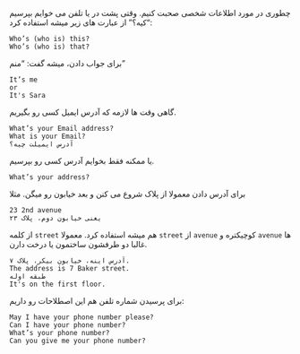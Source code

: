  چطوری در مورد اطلاعات شخصی صحبت کنیم.
 وقتی پشت در یا تلفن می خوایم بپرسیم “کیه؟” از عبارت های زیر میشه استفاده کرد:
```
Who’s (who is) this?
Who’s (who is) that?
```
برای جواب دادن، میشه گفت: “منم”
```
It’s me
or
It's Sara
```
گاهی وقت ها لازمه که آدرس ایمیل کسی رو بگیریم.
```
What’s your Email address?
What is your Email?
آدرس ایمیلت چیه؟
```
یا ممکنه فقط بخوایم آدرس کسی رو بپرسیم.
```
What’s your address?
```
برای آدرس دادن معمولا از پلاک شروع می کنن و بعد خیابون رو میگن. مثلا
```
23 2nd avenue
یعنی خیابون دوم، پلاک ۲۳ 
```
از کلمه `street` هم میشه استفاده کرد. معمولا `street‌` از `avenue` کوچیکتره و `avenue` ها غالبا دو طرفشون ساختمون یا درخت دارن.
```
آدرس اینه، خیابون بیکر، پلاک ۷.
The address is 7 Baker street.
طبقه اوله
It's on the first floor.
```
برای پرسیدن شماره تلفن هم این اصطلاحات رو داریم:
```
May I have your phone number please?
Can I have your phone number?
What’s your phone number?
Can you give me your phone number?
```


